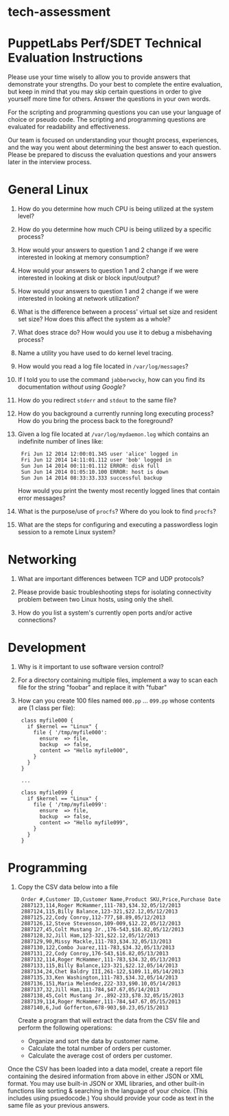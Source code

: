 # tech-assessment
# PuppetLabs Perf/SDET Technical Evaluation Instructions #

Please use your time wisely to allow you to provide answers that demonstrate your strengths. Do your best to
complete the entire evaluation, but keep in mind that you may skip certain questions in order to give yourself
more time for others. Answer the questions in your own words.

For the scripting and programming questions you can use your language of choice or pseudo code. The scripting and
programming questions are evaluated for readability and effectiveness.

Our team is focused on understanding your thought process, experiences, and the way you went about determining the best
answer to each question. Please be prepared to discuss the evaluation questions and your answers later in
the interview process.

# General Linux #

1. How do you determine how much CPU is being utilized at the system level?

1. How do you determine how much CPU is being utilized by a specific process?

1. How would your answers to question 1 and 2 change if we were interested in looking at memory consumption?

1. How would your answers to question 1 and 2 change if we were interested in looking at disk or block input/output?

1. How would your answers to question 1 and 2 change if we were interested in looking at network utilization?

1. What is the difference between a process' virtual set size and resident set size? How does this affect the system as a whole?

1. What does strace do? How would you use it to debug a misbehaving process?

1. Name a utility you have used to do kernel level tracing.

1. How would you read a log file located in `/var/log/messages`?

1. If I told you to use the command `jabberwocky`, how can you find its
   documentation *without using Google?*

1. How do you redirect `stderr` and `stdout` to the same file?

1. How do you background a currently running long executing process?  How do you bring the process
   back to the foreground?

1. Given a log file located at `/var/log/mydaemon.log` which contains an
   indefinite number of lines like:

        Fri Jun 12 2014 12:00:01.345 user 'alice' logged in
        Fri Jun 12 2014 14:11:01.112 user 'bob' logged in
        Sun Jun 14 2014 00:11:01.112 ERROR: disk full
        Sun Jun 14 2014 01:05:10.100 ERROR: host is down
        Sun Jun 14 2014 08:33:33.333 successful backup

    How would you print the twenty most recently logged lines that contain error
 messages?

1. What is the purpose/use of `procfs`?  Where do you look to find `procfs`?

1. What are the steps for configuring and executing a passwordless login
   session to a remote Linux system?

# Networking #

1. What are important differences between TCP and UDP protocols?

1. Please provide basic troubleshooting steps for isolating connectivity
   problem between two Linux hosts, using only the shell.

1. How do you list a system's currently open ports and/or active connections?

# Development #

1. Why is it important to use software version control?

1. For a directory containing multiple files, implement a way to scan each file
   for the string "foobar" and replace it with "fubar"

1. How can you create 100 files named `000.pp` ... `099.pp` whose contents are (1 class per file):

        class myfile000 {
          if $kernel == "Linux" {
            file { '/tmp/myfile000':
              ensure  => file,
              backup  => false,
              content => "Hello myfile000",
            }
          }
        }

        ...

        class myfile099 {
          if $kernel == "Linux" {
            file { '/tmp/myfile099':
              ensure  => file,
              backup  => false,
              content => "Hello myfile099",
            }
          }
        }

# Programming #
1. Copy the CSV data below into a file

        Order #,Customer ID,Customer Name,Product SKU,Price,Purchase Date
        2887123,114,Roger McHammer,111-783,$34.32,05/12/2013
        2887124,115,Billy Balance,123-321,$22.12,05/12/2013
        2887125,22,Cody Conroy,112-777,$8.89,05/12/2013
        2887126,12,Steve Stevenson,109-009,$12.22,05/12/2013
        2887127,45,Colt Mustang Jr.,176-543,$16.82,05/12/2013
        2887128,32,Jill Ham,123-321,$22.12,05/12/2013
        2887129,90,Missy Mackle,111-783,$34.32,05/13/2013
        2887130,122,Combo Juarez,111-783,$34.32,05/13/2013
        2887131,22,Cody Conroy,176-543,$16.82,05/13/2013
        2887132,114,Roger McHammer,111-783,$34.32,05/13/2013
        2887133,115,Billy Balance,123-321,$22.12,05/14/2013
        2887134,24,Chet Baldry III,261-122,$109.11,05/14/2013
        2887135,33,Ken Washington,111-783,$34.32,05/14/2013
        2887136,151,Maria Melendez,222-333,$90.10,05/14/2013
        2887137,32,Jill Ham,111-784,$47.67,05/14/2013
        2887138,45,Colt Mustang Jr.,892-233,$78.32,05/15/2013
        2887139,114,Roger McHammer,111-784,$47.67,05/15/2013
        2887140,6,Jud Gofferton,678-903,$0.23,05/15/2013

    Create a program that will extract the data from the CSV file and perform the
 following operations:

    * Organize and sort the data by customer name.
    * Calculate the total number of orders per customer.
    * Calculate the average cost of orders per customer.

 Once the CSV has been loaded into a data model, create a report file containing
 the desired information from above in either JSON or XML format. You may use built-in
 JSON or XML libraries, and other built-in functions like sorting & searching in the language
 of your choice. (This includes using psuedocode.) You should provide your code as text in the same file as your previous answers.
